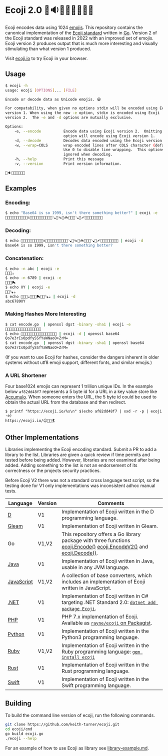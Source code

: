 # Ecoji 2.0 🏣🔉🦐🩻🍈🚞🤹🥷

Ecoji encodes data using 1024 [emojis][emoji]. This repository contains the
canonical implementation of the [Ecoji standard](docs/encoding.md) written in
[Go](https://go.dev). Version 2 of the Ecoji standard was released in 2022 with
an improved set of emojis. Ecoji version 2 produces output that is much more
interesting and visually stimulating than what version 1 produced.

Visit [ecoji.io](https://ecoji.io) to try Ecoji in your browser.

## Usage

```bash
$ ecoji -h
usage: ecoji [OPTIONS]... [FILE]

Encode or decode data as Unicode emojis. 😁

For compatability, when given no options stdin will be encoded using Ecoji 
version 1. When using the new -e option, stdin is encoded using Ecoji 
version 2.  The -e and -d options are mutually exclusive.

Options:
    -e, --encode          Encode data using Ecoji version 2.  Omitting this
                          option will encode using Ecoji version 1.
    -d, --decode          Decodes data encoded using the Ecoji version 1 or 2 standard.
    -w, --wrap=COLS       wrap encoded lines after COLS character (default 76).
                          Use 0 to disable line wrapping.  This options is
                          ignored when decoding.
    -h, --help            Print this message
    -v, --version         Print version information.

🏣🔉🦐🩻🍈🚞🤹🥷
```

## Examples

### Encoding:

```bash
$ echo "Base64 is so 1999, isn't there something better?" | ecoji -e
🧏📩🧈🐇🧅📘🔯🚜💞😽♏🐊🎱🥁🚄🌱💞😭💮✊💢🪠🐭🩴🍉🚲🦑🐶💢🪠🔮🩹🍉📸🐮🌼👦🚟🥴📑
```

### Decoding:

```bash
$ echo 🧏📩🧈🐇🧅📘🔯🚜💞😽♏🐊🎱🥁🚄🌱💞😭💮✊💢🪠🐭🩴🍉🚲🦑🐶💢🪠🔮🩹🍉📸🐮🌼👦🚟🥴📑 | ecoji -d
Base64 is so 1999, isn't there something better?
```

### Concatenation:

```bash
$ echo -n abc | ecoji -e
👖📸🎈☕
$ echo -n 6789 | ecoji -e
🎥🤠📠🛼
$ echo XY | ecoji -e
🐲👡🪚☕
$ echo 👖📸🎈☕🎥🤠📠🛼🐲👡🪚☕ | ecoji -d
abc6789XY
```

### Making Hashes More Interesting

```bash
$ cat encode.go  | openssl dgst -binary -sha1 | ecoji -e
🧘🎺🥧🗽🍻🏺💨🥿🍚📇🌱👞👻🌁🥉🗾
$ echo 🧘🎺🥧🗽🍻🏺💨🥿🍚📇🌱👞👻🌁🥉🗾 | ecoji -d | openssl base64
Qo7e3rIs0pdfySSfYaWNaoO+ZrM=
$ cat encode.go  | openssl dgst -binary -sha1 | openssl base64
Qo7e3rIs0pdfySSfYaWNaoO+ZrM=
```

(If you want to use Ecoji for hashes, consider the dangers inherent in older systems without utf8 emoji support, different fonts, and similar emojis.)

### A URL Shortener

Four base1024 emojis can represent 1 trillion unique IDs.  In the example below `af82dd48f7` represents a 5 byte id for a URL in a key value store like [Accumulo](https://accumulo.apache.org).  When someone enters the URL, the 5 byte id could be used to obtain the actual URL from the database and then redirect.

```
$ printf "https://ecoji.io/%s\n" $(echo af82dd48f7 | xxd -r -p | ecoji -e)
https://ecoji.io/😉🤌🫢🏄
```

## Other Implementations

Libraries implementing the Ecoji encoding standard. Submit a PR to add a
library to the list. Libraries are given a quick review if time permits and
tested before being added. However, libraries are not examined after being
added. Adding something to the list is not an endorsement of its correctness or
the projects security practices.

Before Ecoji V2 there was not a standard cross language test script, so the
testing done for V1 only implementations was inconsistent adhoc manual tests.

| Language | Version | Comments |
|----------| ------- | -------- |
| [D](https://github.com/ohdatboi/ecoji-d) | V1 | Implementation of Ecoji written in the D programming language. |
| [Gleam](https://github.com/lpil/ecoji) | V1 | Implementation of Ecoji written in Gleam. |
| Go | V1,V2 | This repository offers a Go library package with three functions [ecoji.Encode()](https://github.com/keith-turner/ecoji/blob/1afbae30233e80e8fb712b3521ab4cb5bf470002/v2/encode.go#L172) [ecoji.EncodeV2()](https://github.com/keith-turner/ecoji/blob/1afbae30233e80e8fb712b3521ab4cb5bf470002/v2/encode.go#L177) and [ecoji.Decode()](https://github.com/keith-turner/ecoji/blob/1afbae30233e80e8fb712b3521ab4cb5bf470002/v2/decode.go#L107). |
| [Java](https://github.com/netvl/ecoji-java) | V1 | Implementation of Ecoji written in Java, usable in any JVM language. |
| [JavaScript](https://github.com/UmamiAppearance/BaseExJS) | V1,V2 | A collection of base converters, which includes an implementation of Ecoji written in JavaScript. |
| [.NET](https://github.com/abock/dotnet-ecoji) | V1 | Implementation of Ecoji written in C# targeting .NET Standard 2.0: [`dotnet add package Ecoji`](https://www.nuget.org/packages/Ecoji). |
| [PHP](https://github.com/Rayne/ecoji-php) | V1 | PHP 7.x implementation of Ecoji. Available as [`rayne/ecoji` on Packagist](https://packagist.org/packages/rayne/ecoji). |
| [Python](https://github.com/mecforlove/ecoji-py) | V1 | Implementation of Ecoji written in the Python3 programming language. |
| [Ruby](https://github.com/makenowjust/ecoji.rb) | V1,V2 | Implementation of Ecoji written in the Ruby programming language: [`gem install ecoji`](https://rubygems.org/gems/ecoji) |
| [Rust](https://github.com/netvl/ecoji.rs) | V1 | Implementation of Ecoji written in the Rust programming language. |
| [Swift](https://github.com/Robindiddams/ecoji-swift) | V1 | Implementation of Ecoji written in the Swift programming language. |


## Building

To build the command line version of ecoji, run the following commands.

```bash
git clone https://github.com/keith-turner/ecoji.git
cd ecoji/cmd
go build ecoji.go
./ecoji --help
```

For an example of how to use Ecoji as library see [library-example.md](docs/library-example.md).

[emoji]: https://unicode.org/emoji/
[video]: https://www.youtube.com/watch?v=XCsL89YtqCs
[tour]: https://tour.golang.org/welcome/1
